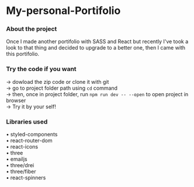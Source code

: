 # My-personal-Portifolio

### About the project
Once I made another portifolio with SASS and React but recently I've took a look to that thing and decided to upgrade to a better one, then I came with this portifolio.

### Try the code if you want
→ dowload the zip code or clone it with git <br />
→ go to project folder path using `cd` command <br />
→ then, once in project folder, run `npm run dev -- --open` to open project in browser <br />
→ Try it by your self! <br />

### Libraries used
• styled-components <br />
• react-router-dom <br />
• react-icons <br />
• three <br />
• emailjs <br />
• three/drei <br />
• three/fiber <br />
• react-spinners <br />
